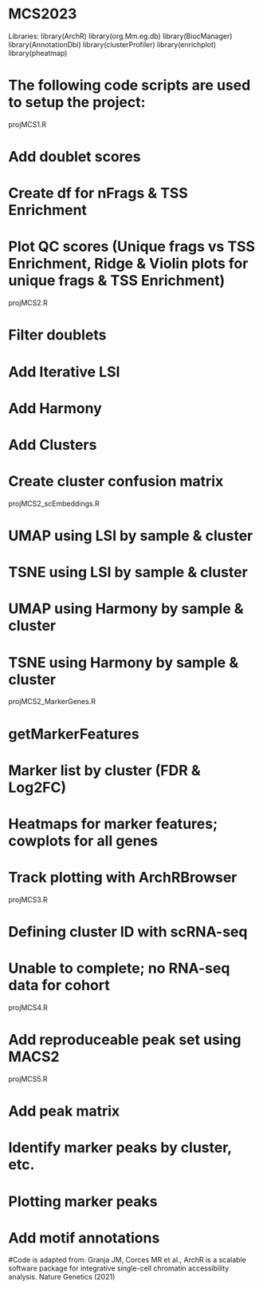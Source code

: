 # MCS2023

Libraries:
library(ArchR)
library(org.Mm.eg.db)
library(BiocManager)
library(AnnotationDbi)
library(clusterProfiler)
library(enrichplot)
library(pheatmap)


# The following code scripts are used to setup the project:

projMCS1.R
# Add doublet scores
# Create df for nFrags & TSS Enrichment
# Plot QC scores (Unique frags vs TSS Enrichment, Ridge & Violin plots for unique frags & TSS Enrichment)

projMCS2.R
# Filter doublets
# Add Iterative LSI
# Add Harmony
# Add Clusters
# Create cluster confusion matrix

projMCS2_scEmbeddings.R
# UMAP using LSI by sample & cluster
# TSNE using LSI by sample & cluster
# UMAP using Harmony by sample & cluster
# TSNE using Harmony by sample & cluster

projMCS2_MarkerGenes.R
# getMarkerFeatures
# Marker list by cluster (FDR & Log2FC)
# Heatmaps for marker features; cowplots for all genes
# Track plotting with ArchRBrowser

projMCS3.R
# Defining cluster ID with scRNA-seq 
# Unable to complete; no RNA-seq data for cohort

projMCS4.R
# Add reproduceable peak set using MACS2

projMCS5.R
# Add peak matrix
# Identify marker peaks by cluster, etc.
# Plotting marker peaks
# Add motif annotations





#Code is adapted from: Granja JM, Corces MR et al., ArchR is a scalable software package for integrative single-cell chromatin accessibility analysis. Nature Genetics (2021)
